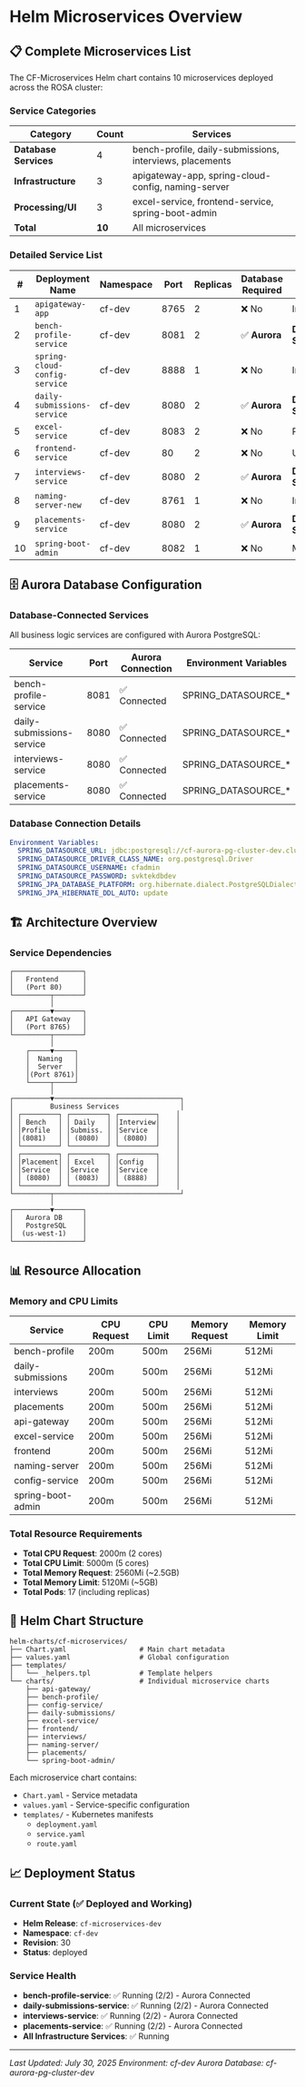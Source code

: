 # Helm Microservices Overview

## 📋 Complete Microservices List

The CF-Microservices Helm chart contains 10 microservices deployed across the ROSA cluster:

### Service Categories

| Category | Count | Services |
|----------|-------|----------|
| **Database Services** | 4 | bench-profile, daily-submissions, interviews, placements |
| **Infrastructure** | 3 | apigateway-app, spring-cloud-config, naming-server |
| **Processing/UI** | 3 | excel-service, frontend-service, spring-boot-admin |
| **Total** | **10** | All microservices |

### Detailed Service List

| # | Deployment Name | Namespace | Port | Replicas | Database Required | Status |
|---|-----------------|-----------|------|----------|-------------------|---------|
| 1 | `apigateway-app` | cf-dev | 8765 | 2 | ❌ No | Infrastructure |
| 2 | `bench-profile-service` | cf-dev | 8081 | 2 | ✅ **Aurora** | **Database Service** |
| 3 | `spring-cloud-config-service` | cf-dev | 8888 | 1 | ❌ No | Infrastructure |
| 4 | `daily-submissions-service` | cf-dev | 8080 | 2 | ✅ **Aurora** | **Database Service** |
| 5 | `excel-service` | cf-dev | 8083 | 2 | ❌ No | Processing |
| 6 | `frontend-service` | cf-dev | 80 | 2 | ❌ No | UI |
| 7 | `interviews-service` | cf-dev | 8080 | 2 | ✅ **Aurora** | **Database Service** |
| 8 | `naming-server-new` | cf-dev | 8761 | 1 | ❌ No | Infrastructure |
| 9 | `placements-service` | cf-dev | 8080 | 2 | ✅ **Aurora** | **Database Service** |
| 10 | `spring-boot-admin` | cf-dev | 8082 | 1 | ❌ No | Monitoring |

## 🗄️ Aurora Database Configuration

### Database-Connected Services
All business logic services are configured with Aurora PostgreSQL:

| Service | Port | Aurora Connection | Environment Variables |
|---------|------|-------------------|----------------------|
| bench-profile-service | 8081 | ✅ Connected | SPRING_DATASOURCE_* |
| daily-submissions-service | 8080 | ✅ Connected | SPRING_DATASOURCE_* |
| interviews-service | 8080 | ✅ Connected | SPRING_DATASOURCE_* |
| placements-service | 8080 | ✅ Connected | SPRING_DATASOURCE_* |

### Database Connection Details
```yaml
Environment Variables:
  SPRING_DATASOURCE_URL: jdbc:postgresql://cf-aurora-pg-cluster-dev.cluster-c5ouqg2i83zv.us-west-1.rds.amazonaws.com:5432/cfdb_dev
  SPRING_DATASOURCE_DRIVER_CLASS_NAME: org.postgresql.Driver
  SPRING_DATASOURCE_USERNAME: cfadmin
  SPRING_DATASOURCE_PASSWORD: svktekdbdev
  SPRING_JPA_DATABASE_PLATFORM: org.hibernate.dialect.PostgreSQLDialect
  SPRING_JPA_HIBERNATE_DDL_AUTO: update
```

## 🏗️ Architecture Overview

### Service Dependencies
```
┌─────────────────┐
│   Frontend      │
│   (Port 80)     │
└─────────┬───────┘
          │
┌─────────▼───────┐
│   API Gateway   │
│   (Port 8765)   │
└─────────┬───────┘
          │
    ┌─────▼─────┐
    │  Naming   │
    │  Server   │
    │(Port 8761)│
    └─────┬─────┘
          │
┌─────────▼───────────────────────────────┐
│         Business Services               │
│ ┌─────────┐ ┌─────────┐ ┌─────────┐    │
│ │ Bench   │ │ Daily   │ │Interview│    │
│ │Profile  │ │Submiss. │ │Service  │    │
│ │(8081)   │ │ (8080)  │ │ (8080)  │    │
│ └─────────┘ └─────────┘ └─────────┘    │
│ ┌─────────┐ ┌─────────┐ ┌─────────┐    │
│ │Placement│ │ Excel   │ │Config   │    │
│ │Service  │ │Service  │ │Service  │    │
│ │ (8080)  │ │ (8083)  │ │ (8888)  │    │
│ └─────────┘ └─────────┘ └─────────┘    │
└─────────┬───────────────────────────────┘
          │
┌─────────▼───────┐
│   Aurora DB     │
│   PostgreSQL    │
│  (us-west-1)    │
└─────────────────┘
```

## 📊 Resource Allocation

### Memory and CPU Limits
| Service | CPU Request | CPU Limit | Memory Request | Memory Limit |
|---------|-------------|-----------|----------------|--------------|
| bench-profile | 200m | 500m | 256Mi | 512Mi |
| daily-submissions | 200m | 500m | 256Mi | 512Mi |
| interviews | 200m | 500m | 256Mi | 512Mi |
| placements | 200m | 500m | 256Mi | 512Mi |
| api-gateway | 200m | 500m | 256Mi | 512Mi |
| excel-service | 200m | 500m | 256Mi | 512Mi |
| frontend | 200m | 500m | 256Mi | 512Mi |
| naming-server | 200m | 500m | 256Mi | 512Mi |
| config-service | 200m | 500m | 256Mi | 512Mi |
| spring-boot-admin | 200m | 500m | 256Mi | 512Mi |

### Total Resource Requirements
- **Total CPU Request**: 2000m (2 cores)
- **Total CPU Limit**: 5000m (5 cores)
- **Total Memory Request**: 2560Mi (~2.5GB)
- **Total Memory Limit**: 5120Mi (~5GB)
- **Total Pods**: 17 (including replicas)

## 🔧 Helm Chart Structure

```
helm-charts/cf-microservices/
├── Chart.yaml                  # Main chart metadata
├── values.yaml                 # Global configuration
├── templates/
│   └── _helpers.tpl            # Template helpers
└── charts/                     # Individual microservice charts
    ├── api-gateway/
    ├── bench-profile/
    ├── config-service/
    ├── daily-submissions/
    ├── excel-service/
    ├── frontend/
    ├── interviews/
    ├── naming-server/
    ├── placements/
    └── spring-boot-admin/
```

Each microservice chart contains:
- `Chart.yaml` - Service metadata
- `values.yaml` - Service-specific configuration
- `templates/` - Kubernetes manifests
  - `deployment.yaml`
  - `service.yaml`
  - `route.yaml`

## 📈 Deployment Status

### Current State (✅ Deployed and Working)
- **Helm Release**: `cf-microservices-dev`
- **Namespace**: `cf-dev`
- **Revision**: 30
- **Status**: deployed

### Service Health
- **bench-profile-service**: ✅ Running (2/2) - Aurora Connected
- **daily-submissions-service**: ✅ Running (2/2) - Aurora Connected
- **interviews-service**: ✅ Running (2/2) - Aurora Connected
- **placements-service**: ✅ Running (2/2) - Aurora Connected
- **All Infrastructure Services**: ✅ Running

---
*Last Updated: July 30, 2025*
*Environment: cf-dev*
*Aurora Database: cf-aurora-pg-cluster-dev*